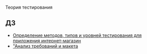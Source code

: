 Теория тестирования

## ДЗ

- [Определение методов, типов и уровней тестирования для приложения интернет-магазин](https://docs.google.com/spreadsheets/d/1NS-M6hvh74_9aHi0s67rKQFk5ICr3V8nU5GL9RD52CM/edit?usp=sharing)
- ["Анализ требований и макета]([https://docs.google.com/spreadsheets/d/1bjO-bWjTI2jcJ_boBOb44j3Pd0gZV5ZVGgrjMiOkcus/edit?usp=sharing)
